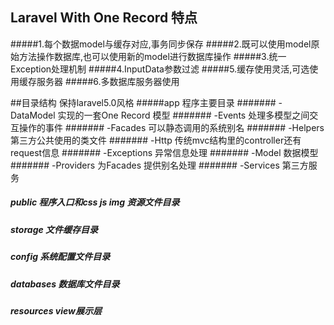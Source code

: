 ## Laravel With One Record 特点

#####1.每个数据model与缓存对应,事务同步保存
#####2.既可以使用model原始方法操作数据库,也可以使用新的model进行数据库操作
#####3.统一Exception处理机制
#####4.InputData参数过滤
#####5.缓存使用灵活,可选使用缓存服务器
#####6.多数据库服务器使用

##目录结构 保持laravel5.0风格
#####app 程序主要目录
####### -DataModel 实现的一套One Record 模型
####### -Events 处理多模型之间交互操作的事件
####### -Facades 可以静态调用的系统别名
####### -Helpers 第三方公共使用的类文件
####### -Http 传统mvc结构里的controller还有request信息
####### -Exceptions 异常信息处理
####### -Model 数据模型
####### -Providers 为Facades 提供别名处理
####### -Services 第三方服务
##### public 程序入口和css js img 资源文件目录
##### storage 文件缓存目录
##### config 系统配置文件目录
##### databases 数据库文件目录
##### resources view展示层

